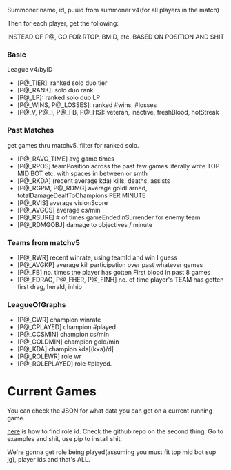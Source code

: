Summoner name, id, puuid from summoner v4(for all players in the match)

Then for each player, get the following:

INSTEAD OF P@, GO FOR RTOP, BMID, etc. BASED ON POSITION AND SHIT

### Basic

League v4/byID
- [P@_TIER]: ranked solo duo tier
- [P@_RANK]: solo duo rank
- [P@_LP]: ranked solo duo LP 
- [P@_WINS, P@_LOSSES]: ranked #wins, #losses
- [P@_V, P@_I, P@_FB, P@_HS]: veteran, inactive, freshBlood, hotStreak

### Past Matches

get games thru matchv5, filter for ranked solo.

- [P@_RAVG_TIME] avg game times
- [P@_RPOS] teamPosition across the past few games literally write TOP MID BOT etc. with spaces in between or smth
- [P@_RKDA] (recent average kda) kills, deaths, assists
- [P@_RGPM, P@_RDMG] average goldEarned, totalDamageDealtToChampions PER MINUTE
- [P@_RVIS] average visionScore
- [P@_AVGCS] average cs/min
- [P@_RSURE] # of times gameEndedInSurrender for enemy team
- [P@_RDMGOBJ] damage to objectives / minute

### Teams from matchv5
- [P@_RWR] recent winrate, using teamId and win I guess
- [P@_AVGKP] average kill participation over past whatever games
- [P@_FB] no. times the player has gotten First blood in past 8 games
- [P@_FDRAG, P@_FHER, P@_FINH] no. of time player's TEAM has gotten first drag, herald, inhib

### LeagueOfGraphs
- [P@_CWR] champion winrate
- [P@_CPLAYED] champion #played
- [P@_CCSMIN] champion cs/min
- [P@_GOLDMIN] champion gold/min
- [P@_KDA] champion kda[(k+a)/d]
- [P@_ROLEWR] role wr
- [P@_ROLEPLAYED] role #played.

# Current Games
You can check the JSON for what data you can get on a current running game.

[here](https://riot-api-libraries.readthedocs.io/en/latest/roleid.html) is how to find role id. Check the 
github repo on the second thing. Go to examples and shit, use pip to install shit.

We're gonna get role being played(assuming you must fit top mid bot sup jg), player ids and that's ALL.